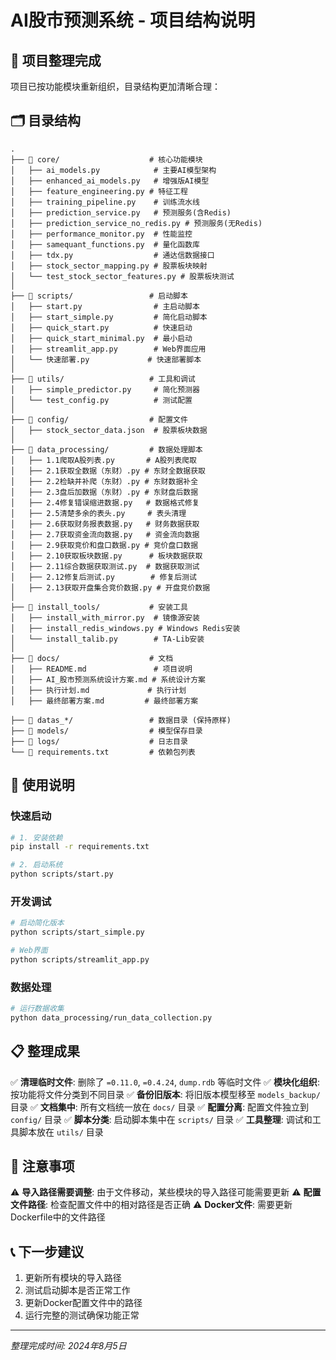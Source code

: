 # AI股市预测系统 - 项目结构说明

## 📁 项目整理完成

项目已按功能模块重新组织，目录结构更加清晰合理：

## 🗂️ 目录结构

```
.
├── 📂 core/                    # 核心功能模块
│   ├── ai_models.py            # 主要AI模型架构
│   ├── enhanced_ai_models.py   # 增强版AI模型
│   ├── feature_engineering.py # 特征工程
│   ├── training_pipeline.py    # 训练流水线
│   ├── prediction_service.py   # 预测服务(含Redis)
│   ├── prediction_service_no_redis.py # 预测服务(无Redis)
│   ├── performance_monitor.py  # 性能监控
│   ├── samequant_functions.py  # 量化函数库
│   ├── tdx.py                  # 通达信数据接口
│   ├── stock_sector_mapping.py # 股票板块映射
│   └── test_stock_sector_features.py # 股票板块测试
│
├── 📂 scripts/                 # 启动脚本
│   ├── start.py                # 主启动脚本
│   ├── start_simple.py         # 简化启动脚本
│   ├── quick_start.py          # 快速启动
│   ├── quick_start_minimal.py  # 最小启动
│   ├── streamlit_app.py        # Web界面应用
│   └── 快速部署.py             # 快速部署脚本
│
├── 📂 utils/                   # 工具和调试
│   ├── simple_predictor.py     # 简化预测器
│   └── test_config.py          # 测试配置
│
├── 📂 config/                  # 配置文件
│   ├── stock_sector_data.json  # 股票板块数据
│
├── 📂 data_processing/         # 数据处理脚本
│   ├── 1.1爬取A股列表.py       # A股列表爬取
│   ├── 2.1获取全数据（东财）.py # 东财全数据获取
│   ├── 2.2检缺并补爬（东财）.py # 东财数据补全
│   ├── 2.3盘后加数据（东财）.py # 东财盘后数据
│   ├── 2.4修复错误缩进数据.py   # 数据格式修复
│   ├── 2.5清楚多余的表头.py     # 表头清理
│   ├── 2.6获取财务报表数据.py   # 财务数据获取
│   ├── 2.7获取资金流向数据.py   # 资金流向数据
│   ├── 2.9获取竞价和盘口数据.py # 竞价盘口数据
│   ├── 2.10获取板块数据.py      # 板块数据获取
│   ├── 2.11综合数据获取测试.py  # 数据获取测试
│   ├── 2.12修复后测试.py        # 修复后测试
│   ├── 2.13获取开盘集合竞价数据.py # 开盘竞价数据
│
├── 📂 install_tools/           # 安装工具
│   ├── install_with_mirror.py  # 镜像源安装
│   ├── install_redis_windows.py # Windows Redis安装
│   └── install_talib.py        # TA-Lib安装
│
├── 📂 docs/                    # 文档
│   ├── README.md               # 项目说明
│   ├── AI_股市预测系统设计方案.md # 系统设计方案
│   ├── 执行计划.md             # 执行计划
│   ├── 最终部署方案.md         # 最终部署方案

├── 📂 datas_*/                 # 数据目录 (保持原样)
├── 📂 models/                  # 模型保存目录
├── 📂 logs/                    # 日志目录
└── 📄 requirements.txt         # 依赖包列表
```

## 🚀 使用说明

### 快速启动
```bash
# 1. 安装依赖
pip install -r requirements.txt

# 2. 启动系统
python scripts/start.py
```

### 开发调试
```bash
# 启动简化版本
python scripts/start_simple.py

# Web界面
python scripts/streamlit_app.py
```

### 数据处理
```bash
# 运行数据收集
python data_processing/run_data_collection.py
```

## 📋 整理成果

✅ **清理临时文件**: 删除了 `=0.11.0`, `=0.4.24`, `dump.rdb` 等临时文件
✅ **模块化组织**: 按功能将文件分类到不同目录
✅ **备份旧版本**: 将旧版本模型移至 `models_backup/` 目录
✅ **文档集中**: 所有文档统一放在 `docs/` 目录
✅ **配置分离**: 配置文件独立到 `config/` 目录
✅ **脚本分类**: 启动脚本集中在 `scripts/` 目录
✅ **工具整理**: 调试和工具脚本放在 `utils/` 目录

## 🔧 注意事项

⚠️ **导入路径需要调整**: 由于文件移动，某些模块的导入路径可能需要更新
⚠️ **配置文件路径**: 检查配置文件中的相对路径是否正确
⚠️ **Docker文件**: 需要更新Dockerfile中的文件路径

## 📞 下一步建议

1. 更新所有模块的导入路径
2. 测试启动脚本是否正常工作
3. 更新Docker配置文件中的路径
4. 运行完整的测试确保功能正常

---
*整理完成时间: 2024年8月5日*